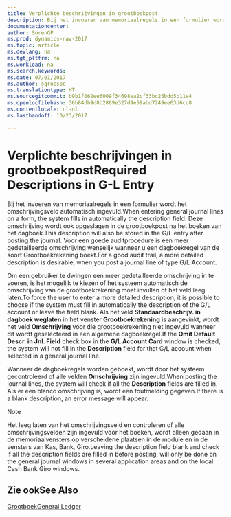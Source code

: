 ```yaml
---
title: Verplichte beschrijvingen in grootboekpost
description: Bij het invoeren van memoriaalregels in een formulier wordt het omschrijvingsveld automatisch ingevuld.
documentationcenter: 
author: SorenGP
ms.prod: dynamics-nav-2017
ms.topic: article
ms.devlang: na
ms.tgt_pltfrm: na
ms.workload: na
ms.search.keywords: 
ms.date: 07/01/2017
ms.author: sgroespe
ms.translationtype: HT
ms.sourcegitcommit: b9b1f062ee6009f34698ea2cf33bc25bdd5b11e4
ms.openlocfilehash: 36b84db9d8b2869e327d9e59abd7249ee63d6cc8
ms.contentlocale: nl-nl
ms.lasthandoff: 10/23/2017

---
```

# <a name="required-descriptions-in-g-l-entry"></a><span data-ttu-id="e4237-103">Verplichte beschrijvingen in grootboekpost</span><span class="sxs-lookup"><span data-stu-id="e4237-103">Required Descriptions in G-L Entry</span></span>
<span data-ttu-id="e4237-104">Bij het invoeren van memoriaalregels in een formulier wordt het omschrijvingsveld automatisch ingevuld.</span><span class="sxs-lookup"><span data-stu-id="e4237-104">When entering general journal lines on a form, the system fills in automatically the description field.</span></span> <span data-ttu-id="e4237-105">Deze omschrijving wordt ook opgeslagen in de grootboekpost na het boeken van het dagboek.</span><span class="sxs-lookup"><span data-stu-id="e4237-105">This description will also be stored in the G/L entry after posting the journal.</span></span> <span data-ttu-id="e4237-106">Voor een goede auditprocedure is een meer gedetailleerde omschrijving wenselijk wanneer u een dagboekregel van de soort Grootboekrekening boekt.</span><span class="sxs-lookup"><span data-stu-id="e4237-106">For a good audit trail, a more detailed description is desirable, when you post a journal line of type G/L Account.</span></span>  

<span data-ttu-id="e4237-107">Om een gebruiker te dwingen een meer gedetailleerde omschrijving in te voeren, is het mogelijk te kiezen of het systeem automatisch de omschrijving van de grootboekrekening moet invullen of het veld leeg laten.</span><span class="sxs-lookup"><span data-stu-id="e4237-107">To force the user to enter a more detailed description, it is possible to choose if the system must fill in automatically the description of the G/L account or leave the field blank.</span></span> <span data-ttu-id="e4237-108">Als het veld **Standaardbeschrijv. in dagboek weglaten** in het venster **Grootboekrekening** is aangevinkt, wordt het veld **Omschrijving** voor die grootboekrekening niet ingevuld wanneer dit wordt geselecteerd in een algemene dagboekregel.</span><span class="sxs-lookup"><span data-stu-id="e4237-108">If the **Omit Default Descr. in Jnl. Field** check box in the **G/L Account Card** window is checked, the system will not fill in the **Description** field for that G/L account when selected in a general journal line.</span></span>  

<span data-ttu-id="e4237-109">Wanneer de dagboekregels worden geboekt, wordt door het systeem gecontroleerd of alle velden **Omschrijving** zijn ingevuld.</span><span class="sxs-lookup"><span data-stu-id="e4237-109">When posting the journal lines, the system will check if all the **Description** fields are filled in.</span></span> <span data-ttu-id="e4237-110">Als er een blanco omschrijving is, wordt een foutmelding gegeven.</span><span class="sxs-lookup"><span data-stu-id="e4237-110">If there is a blank description, an error message will appear.</span></span>  

> [!NOTE]  
>  <span data-ttu-id="e4237-111">Het leeg laten van het omschrijvingsveld en controleren of alle omschrijvingsvelden zijn ingevuld vóór het boeken, wordt alleen gedaan in de memoriaalvensters op verscheidene plaatsen in de module en in de vensters van Kas, Bank, Giro.</span><span class="sxs-lookup"><span data-stu-id="e4237-111">Leaving the description field blank and check if all the description fields are filled in before posting, will only be done on the general journal windows in several application areas and on the local Cash Bank Giro windows.</span></span>  

## <a name="see-also"></a><span data-ttu-id="e4237-112">Zie ook</span><span class="sxs-lookup"><span data-stu-id="e4237-112">See Also</span></span>  
 [<span data-ttu-id="e4237-113">Grootboek</span><span class="sxs-lookup"><span data-stu-id="e4237-113">General Ledger</span></span>](general-ledger.md)

